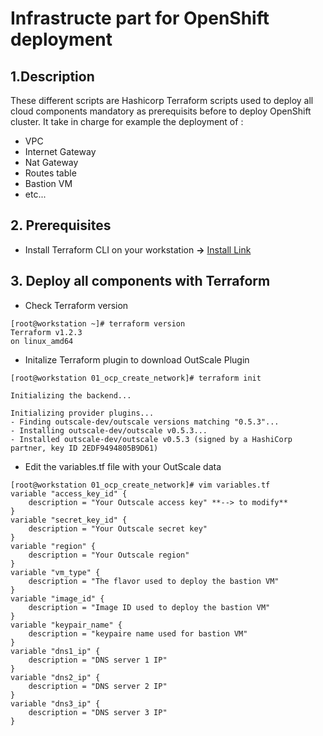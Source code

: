 # Infrastructe part for OpenShift deployment

## 1.Description

These different scripts are Hashicorp Terraform scripts used to deploy all cloud components mandatory as prerequisits before to deploy OpenShift cluster. It take in charge for example the deployment of :  
* VPC  
* Internet Gateway
* Nat Gateway
* Routes table
* Bastion VM
* etc...    

## 2. Prerequisites

- Install Terraform CLI on your workstation **->** [Install Link](https://learn.hashicorp.com/tutorials/terraform/install-cli)

## 3. Deploy all components with Terraform

- Check Terraform version
```
[root@workstation ~]# terraform version
Terraform v1.2.3
on linux_amd64
```

- Initalize Terraform plugin to download OutScale Plugin
```
[root@workstation 01_ocp_create_network]# terraform init

Initializing the backend...

Initializing provider plugins...
- Finding outscale-dev/outscale versions matching "0.5.3"...
- Installing outscale-dev/outscale v0.5.3...
- Installed outscale-dev/outscale v0.5.3 (signed by a HashiCorp partner, key ID 2EDF9494805B9D61)
```

- Edit the variables.tf file with your OutScale data
```
[root@workstation 01_ocp_create_network]# vim variables.tf
variable "access_key_id" {
    description = "Your Outscale access key" **--> to modify**
}
variable "secret_key_id" {
    description = "Your Outscale secret key"
}
variable "region" {
    description = "Your Outscale region"
}
variable "vm_type" {
    description = "The flavor used to deploy the bastion VM"
}
variable "image_id" {
    description = "Image ID used to deploy the bastion VM"
}
variable "keypair_name" {
    description = "keypaire name used for bastion VM"
}
variable "dns1_ip" {
    description = "DNS server 1 IP"
}
variable "dns2_ip" {
    description = "DNS server 2 IP"
}
variable "dns3_ip" {
    description = "DNS server 3 IP"
}
```